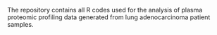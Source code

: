 The repository contains all R codes used for the analysis of plasma proteomic profiling data generated from lung adenocarcinoma patient samples. 
